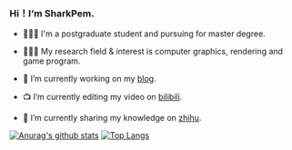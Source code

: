 ### Hi！I‘m SharkPem.

- 👨🏻‍🎓 I'm a postgraduate student and pursuing for master degree.

- 👨🏻‍💻 My research field & interest is computer graphics, rendering and game program.

- 🦈 I’m currently working on my [blog](https://www.yuque.com/sharkpem).

- 📺 I’m currently editing my video on [bilibili](https://space.bilibili.com/13992608).

- 📖 I’m currently sharing my knowledge on [zhihu](https://www.zhihu.com/people/nickphy).







[![Anurag's github stats](https://github-readme-stats.vercel.app/api?username=SharkPem&count_private=true&show_icons=true&theme=gruvbox)](https://github.com/anuraghazra/github-readme-stats)
[![Top Langs](https://github-readme-stats.vercel.app/api/top-langs/?username=SharkPem&hide=CMake,Makefile&theme=gruvbox)](https://github.com/anuraghazra/github-readme-stats)
